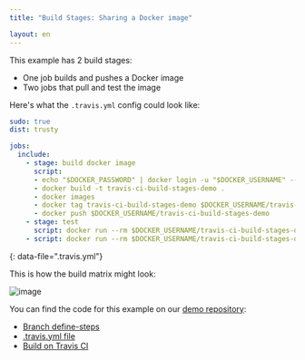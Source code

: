 ```yaml
---
title: "Build Stages: Sharing a Docker image"

layout: en
---
```


This example has 2 build stages:

- One job builds and pushes a Docker image
- Two jobs that pull and test the image

Here's what the `.travis.yml` config could look like:

```yaml
sudo: true
dist: trusty

jobs:
  include:
    - stage: build docker image
      script:
      - echo "$DOCKER_PASSWORD" | docker login -u "$DOCKER_USERNAME" --password-stdin
      - docker build -t travis-ci-build-stages-demo .
      - docker images
      - docker tag travis-ci-build-stages-demo $DOCKER_USERNAME/travis-ci-build-stages-demo
      - docker push $DOCKER_USERNAME/travis-ci-build-stages-demo
    - stage: test
      script: docker run --rm $DOCKER_USERNAME/travis-ci-build-stages-demo cat hello.txt
    - script: docker run --rm $DOCKER_USERNAME/travis-ci-build-stages-demo cat hello.txt
```

{: data-file=".travis.yml"}

This is how the build matrix might look:

![image](https://cloud.githubusercontent.com/assets/2208/25949325/71c2de58-3657-11e7-84d6-8eebd9661ba3.png)

You can find the code for this example on our [demo repository](https://github.com/travis-ci/build-stages-demo):

- [Branch define-steps](https://github.com/travis-ci/build-stages-demo/tree/share-docker-image/)
- [.travis.yml file](https://github.com/travis-ci/build-stages-demo/blob/share-docker-image/.travis.yml)
- [Build on Travis CI](https://travis-ci.org/travis-ci/build-stages-demo/builds/231145680)
